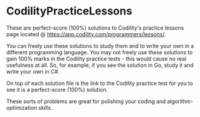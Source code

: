 # CodilityPracticeLessons
These are perfect-score (100%) solutions to Codility's practice lessons page located @ https://app.codility.com/programmers/lessons/.

You can freely use these solutions to study them and to write your own in a different programming language. You may not freely use these solutions to gain 100% marks in the Codility practice tests - this would cause no real usefulness at all. So, for example, if you see the solution in Go, study it and write your own in C#.

On top of each solution file is the link to the Codility practice test for you to see it is a perfect-score (100%) solution.

These sorts of problems are great for polishing your coding and algorithm-optimization skills.

